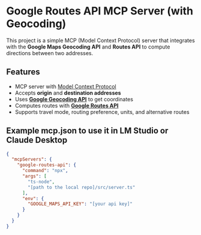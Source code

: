 # Google Routes API MCP Server (with Geocoding)

This project is a simple MCP (Model Context Protocol) server that integrates with the **Google Maps Geocoding API** and **Routes API** to compute directions between two addresses.

## Features

- MCP server with [Model Context Protocol](https://modelcontextprotocol.dev/)
- Accepts **origin** and **destination addresses**
- Uses **[Google Geocoding API](https://developers.google.com/maps/documentation/geocoding/overview?hl=de)** to get coordinates
- Computes routes with **[Google Routes API](https://developers.google.com/maps/documentation/routes?hl=de)**
- Supports travel mode, routing preference, units, and alternative routes

## Example mcp.json to use it in LM Studio or Claude Desktop

```json
{
  "mcpServers": {
    "google-routes-api": {
      "command": "npx",
      "args": [
        "ts-node",
        "[path to the local repo]/src/server.ts"
      ],
      "env": {
        "GOOGLE_MAPS_API_KEY": "[your api key]"
      }
    }
  }
}
```